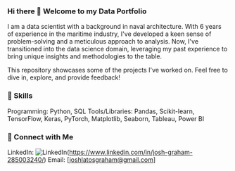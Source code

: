 ### Hi there 👋 Welcome to my Data Portfolio

I am a data scientist with a background in naval architecture. With 6 years of experience in the maritime industry, I've developed a keen sense of problem-solving and a meticulous approach to analysis. Now, I've transitioned into the data science domain, leveraging my past experience to bring unique insights and methodologies to the table.

This repository showcases some of the projects I've worked on. Feel free to dive in, explore, and provide feedback!

### 🎯 Skills

Programming: Python, SQL
Tools/Libraries: Pandas, Scikit-learn, TensorFlow, Keras, PyTorch, Matplotlib, Seaborn, Tableau, Power BI

### 🤝 Connect with Me
LinkedIn: ![LinkedIn](https://img.shields.io/badge/linkedin-%230077B5.svg?style=for-the-badge&logo=linkedin&logoColor=white)(https://www.linkedin.com/in/josh-graham-285003240/)
Email: [joshlatosgraham@gmail.com]
